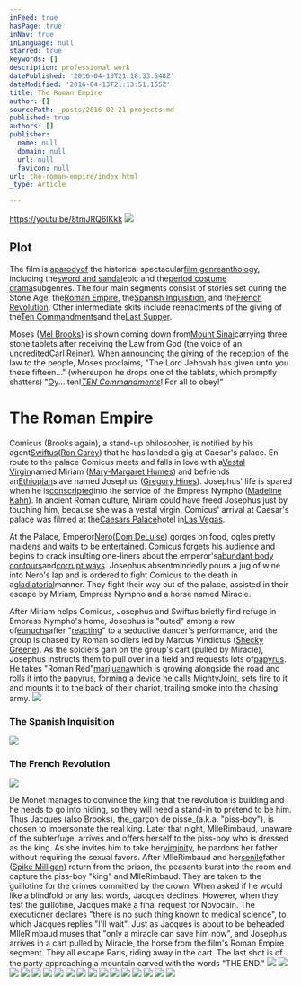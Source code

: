 ```yaml
---
inFeed: true
hasPage: true
inNav: true
inLanguage: null
starred: true
keywords: []
description: professional work
datePublished: '2016-04-13T21:18:33.548Z'
dateModified: '2016-04-13T21:13:51.155Z'
title: The Roman Empire
author: []
sourcePath: _posts/2016-02-21-projects.md
published: true
authors: []
publisher:
  name: null
  domain: null
  url: null
  favicon: null
url: the-roman-empire/index.html
_type: Article

---
```

https://youtu.be/8tmJRQ6IKkk
![](https://s3-us-west-2.amazonaws.com/the-grid-img/p/36dcfced7c882c8a800fbe9fc7998cb7f5719558.jpg)

## Plot

The film is [aparodyof][0] the historical spectacular[film genre][1][anthology][2], including the[sword and sandal][3]epic and the[period costume drama][4]subgenres. The four main segments consist of stories set during the Stone Age, the[Roman Empire][5], the[Spanish Inquisition][6], and the[French Revolution][7]. Other intermediate skits include reenactments of the giving of the[Ten Commandments][8]and the[Last Supper][9].

Moses ([Mel Brooks][10]) is shown coming down from[Mount Sinai][11]carrying three stone tablets after receiving the Law from God (the voice of an uncredited[Carl Reiner][12]). When announcing the giving of the reception of the law to the people, Moses proclaims, "The Lord Jehovah has given unto you these fifteen..." (whereupon he drops one of the tablets, which promptly shatters) "[Oy][13]... ten!_[TEN Commandments][8]_! For all to obey!"

# The Roman Empire

Comicus (Brooks again), a stand-up philosopher, is notified by his agent[Swiftus][14]([Ron Carey][15]) that he has landed a gig at Caesar's palace. En route to the palace Comicus meets and falls in love with a[Vestal Virgin][16]named Miriam ([Mary-Margaret Humes][17]) and befriends an[Ethiopian][18]slave named Josephus ([Gregory Hines][19]). Josephus' life is spared when he is[conscripted][20]into the service of the Empress Nympho ([Madeline Kahn][21]). In ancient Roman culture, Miriam could have freed Josephus just by touching him, because she was a vestal virgin. Comicus' arrival at Caesar's palace was filmed at the[Caesars Palace][22]hotel in[Las Vegas][23].

At the Palace, Emperor[Nero][24]([Dom DeLuise][25]) gorges on food, ogles pretty maidens and waits to be entertained. Comicus forgets his audience and begins to crack insulting one-liners about the emperor's[abundant body contours][26]and[corrupt ways][27]. Josephus absentmindedly pours a jug of wine into Nero's lap and is ordered to fight Comicus to the death in a[gladiatorial][28]manner. They fight their way out of the palace, assisted in their escape by Miriam, Empress Nympho and a horse named Miracle.

After Miriam helps Comicus, Josephus and Swiftus briefly find refuge in Empress Nympho's home, Josephus is "outed" among a row of[eunuchs][29]after "[reacting][30]" to a seductive dancer's performance, and the group is chased by Roman soldiers led by Marcus Vindictus ([Shecky Greene][31]). As the soldiers gain on the group's cart (pulled by Miracle), Josephus instructs them to pull over in a field and requests lots of[papyrus][32]. He takes "Roman Red"[marijuana][33]which is growing alongside the road and rolls it into the papyrus, forming a device he calls Mighty[Joint][34], sets fire to it and mounts it to the back of their chariot, trailing smoke into the chasing army.
![](https://the-grid-user-content.s3-us-west-2.amazonaws.com/c6e10ef5-85cf-42cd-8a85-7bc050094a12.jpg)

### The Spanish Inquisition
![](https://the-grid-user-content.s3-us-west-2.amazonaws.com/f8fbddbb-92a4-44f0-b0ec-3db43f04c603.jpg)

### The French Revolution
![](https://the-grid-user-content.s3-us-west-2.amazonaws.com/4ce9179a-b0e2-42f2-8961-d3d32885a80e.jpg)

De Monet manages to convince the king that the revolution is building and he needs to go into hiding, so they will need a stand-in to pretend to be him. Thus Jacques (also Brooks), the_garçon de pisse_(a.k.a. "piss-boy"), is chosen to impersonate the real king. Later that night, MlleRimbaud, unaware of the subterfuge, arrives and offers herself to the piss-boy who is dressed as the king. As she invites him to take her[virginity][35], he pardons her father without requiring the sexual favors. After MlleRimbaud and her[senile][36]father ([Spike Milligan][37]) return from the prison, the peasants burst into the room and capture the piss-boy "king" and MlleRimbaud. They are taken to the guillotine for the crimes committed by the crown. When asked if he would like a blindfold or any last words, Jacques declines. However, when they test the guillotine, Jacques make a final request for Novocain. The executioner declares "there is no such thing known to medical science", to which Jacques replies "I'll wait". Just as Jacques is about to be beheaded MlleRimbaud muses that "only a miracle can save him now", and Josephus arrives in a cart pulled by Miracle, the horse from the film's Roman Empire segment. They all escape Paris, riding away in the cart. The last shot is of the party approaching a mountain carved with the words "THE END."
![](https://the-grid-user-content.s3-us-west-2.amazonaws.com/bc39f9b1-a478-4102-bb50-ad14fd7cb535.jpg)
![](https://the-grid-user-content.s3-us-west-2.amazonaws.com/4723ced9-b613-4c3a-94b8-109b26532615.jpg)
![](https://the-grid-user-content.s3-us-west-2.amazonaws.com/e172846d-4730-4e07-8680-4e669aa511c2.jpg)
![](https://the-grid-user-content.s3-us-west-2.amazonaws.com/9fb7b7ff-2032-40d3-8061-1ea3b33f9baf.jpg)
![](https://the-grid-user-content.s3-us-west-2.amazonaws.com/eb6a724b-7ad2-4622-bfa7-bd838b278ec9.jpg)
![](https://the-grid-user-content.s3-us-west-2.amazonaws.com/70e8a46a-cbc1-4178-8398-4071c7cc0adc.jpg)
![](https://the-grid-user-content.s3-us-west-2.amazonaws.com/cafd638e-a491-4bc8-ba12-9cc85c06d2c1.jpg)
![](https://the-grid-user-content.s3-us-west-2.amazonaws.com/19659d58-2bb6-44ec-9ace-61b60abe0a34.jpg)
![](https://the-grid-user-content.s3-us-west-2.amazonaws.com/d415b9ce-c28c-4d9a-b970-86f9648bec61.jpg)
![](https://the-grid-user-content.s3-us-west-2.amazonaws.com/e8ee8efa-aaa3-4587-856d-1e373f8358aa.jpg)
![](https://the-grid-user-content.s3-us-west-2.amazonaws.com/787fe01e-e13e-45a2-8c90-95f2efef249d.jpg)
![](https://the-grid-user-content.s3-us-west-2.amazonaws.com/62fc425a-a2f2-4782-95b0-a4344fcf4db3.jpg)
![](https://the-grid-user-content.s3-us-west-2.amazonaws.com/b7e0ad75-1d21-4af4-9bfb-6df1ac838dfe.jpg)
![](https://the-grid-user-content.s3-us-west-2.amazonaws.com/1a5d98fa-459f-4364-ac4a-9b49ca170248.jpg)
![](https://the-grid-user-content.s3-us-west-2.amazonaws.com/6157ee2f-a81e-4bea-bb29-b21ade94b579.jpg)
![](https://the-grid-user-content.s3-us-west-2.amazonaws.com/f5036c1e-3cdc-4efb-becf-b53ac13905c9.jpg)
![](https://the-grid-user-content.s3-us-west-2.amazonaws.com/d2f26919-57ca-43f4-8d42-3fadf1e432d7.jpg)

[0]: http://google.com/
[1]: https://en.wikipedia.org/wiki/Film_genre "Film genre"
[2]: https://en.wikipedia.org/wiki/Anthology "Anthology"
[3]: https://en.wikipedia.org/wiki/Sword_and_sandal "Sword and sandal"
[4]: https://en.wikipedia.org/wiki/Historical_drama_film "Historical drama film"
[5]: https://en.wikipedia.org/wiki/Roman_Empire "Roman Empire"
[6]: https://en.wikipedia.org/wiki/Spanish_Inquisition "Spanish Inquisition"
[7]: https://en.wikipedia.org/wiki/French_Revolution "French Revolution"
[8]: https://en.wikipedia.org/wiki/Ten_Commandments "Ten Commandments"
[9]: https://en.wikipedia.org/wiki/Last_Supper "Last Supper"
[10]: https://en.wikipedia.org/wiki/Mel_Brooks "Mel Brooks"
[11]: https://en.wikipedia.org/wiki/Mount_Sinai "Mount Sinai"
[12]: https://en.wikipedia.org/wiki/Carl_Reiner "Carl Reiner"
[13]: https://en.wikipedia.org/wiki/Oy_vey "Oy vey"
[14]: https://en.wikipedia.org/wiki/Irving_Paul_Lazar "Irving Paul Lazar"
[15]: https://en.wikipedia.org/wiki/Ron_Carey_(actor) "Ron Carey (actor)"
[16]: https://en.wikipedia.org/wiki/Vestal_Virgin "Vestal Virgin"
[17]: https://en.wikipedia.org/wiki/Mary-Margaret_Humes "Mary-Margaret Humes"
[18]: https://en.wikipedia.org/wiki/Ethiopia "Ethiopia"
[19]: https://en.wikipedia.org/wiki/Gregory_Hines "Gregory Hines"
[20]: https://en.wikipedia.org/wiki/Conscription "Conscription"
[21]: https://en.wikipedia.org/wiki/Madeline_Kahn "Madeline Kahn"
[22]: https://en.wikipedia.org/wiki/Caesars_Palace "Caesars Palace"
[23]: https://en.wikipedia.org/wiki/Las_Vegas_Valley "Las Vegas Valley"
[24]: https://en.wikipedia.org/wiki/Nero "Nero"
[25]: https://en.wikipedia.org/wiki/Dom_DeLuise "Dom DeLuise"
[26]: https://en.wikipedia.org/wiki/Obesity "Obesity"
[27]: https://en.wikipedia.org/wiki/Corruption "Corruption"
[28]: https://en.wikipedia.org/wiki/Gladiator "Gladiator"
[29]: https://en.wikipedia.org/wiki/Eunuch "Eunuch"
[30]: https://en.wikipedia.org/wiki/Erection "Erection"
[31]: https://en.wikipedia.org/wiki/Shecky_Greene "Shecky Greene"
[32]: https://en.wikipedia.org/wiki/Papyrus "Papyrus"
[33]: https://en.wikipedia.org/wiki/Cannabis_(drug) "Cannabis (drug)"
[34]: https://en.wikipedia.org/wiki/Joint_(cannabis) "Joint (cannabis)"
[35]: https://en.wikipedia.org/wiki/Virginity "Virginity"
[36]: https://en.wikipedia.org/wiki/Senility "Senility"
[37]: https://en.wikipedia.org/wiki/Spike_Milligan "Spike Milligan"